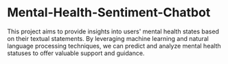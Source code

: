 # Mental-Health-Sentiment-Chatbot
This project aims to provide insights into users' mental health states based on their textual statements. By leveraging machine learning and natural language processing techniques, we can predict and analyze mental health statuses to offer valuable support and guidance.
